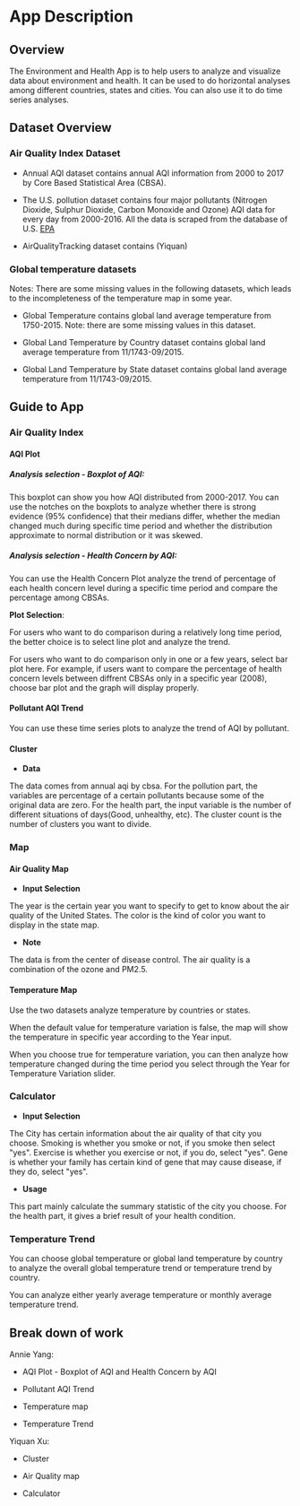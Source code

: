 # App Description 

## Overview

The Environment and Health App is to help users to analyze and visualize data about environment and health. It can be used to do horizontal analyses among different countries, states and cities. You can also use it to do time series analyses.


## Dataset Overview

### Air Quality Index Dataset

* Annual AQI dataset contains annual AQI information from 2000 to 2017 by Core Based Statistical Area (CBSA).

* The U.S. pollution dataset contains four major pollutants (Nitrogen Dioxide, Sulphur Dioxide, Carbon Monoxide and Ozone) AQI data for every day from 2000-2016. All the data is scraped from the database of U.S. [EPA](https://aqsdr1.epa.gov/aqsweb/aqstmp/airdata/download_files.html)

* AirQualityTracking dataset contains (Yiquan)

### Global temperature datasets

Notes: There are some missing values in the following datasets, which leads to the incompleteness of the temperature map in some year.

* Global Temperature contains global land average temperature from 1750-2015. Note: there are some missing values in this dataset.

* Global Land Temperature by Country dataset contains global land average temperature from 11/1743-09/2015. 

* Global Land Temperature by State dataset contains global land average temperature from 11/1743-09/2015.


## Guide to App

### Air Quality Index

#### AQI Plot

##### Analysis selection - Boxplot of AQI: 

This boxplot can show you how AQI distributed from 2000-2017. You can use the notches on the boxplots to analyze whether there is strong evidence (95% confidence) that their medians differ, whether the median changed much during specific time period and whether the distribution approximate to normal distribution or it was skewed.


##### Analysis selection - Health Concern by AQI:

You can use the Health Concern Plot analyze the trend of percentage of each health concern level during a specific time period and compare the percentage among CBSAs.

**Plot Selection**:

For users who want to do comparison during a relatively long time period, the better choice is to select line plot and analyze the trend.

For users who want to do comparison only in one or a few years, select bar plot here. For example, if users want to compare the percentage of health concern levels between diffrent CBSAs only in a specific year (2008), choose bar plot and the graph will display properly.

#### Pollutant AQI Trend

You can use these time series plots to analyze the trend of AQI by pollutant. 

#### Cluster
+ **Data**

The data comes from annual aqi by cbsa. For the pollution part, the variables are percentage of a certain pollutants because some of the original data are zero. For the health part, the input variable is the number of different situations of days(Good, unhealthy, etc). The cluster count is the number of clusters you want to divide.

### Map

#### Air Quality Map 

+ **Input Selection**

The year is the certain year you want to specify to get to know about the air quality of the United States. The color is the kind of color you want to display in the state map.

+ **Note**

The data is from the center of disease control. The air quality is a combination of the ozone and PM2.5. 

#### Temperature Map

  
Use the two datasets analyze temperature by countries or states.

When the default value for temperature variation is false, the map will show the temperature in specific year according to the Year input. 

When you choose true for temperature variation, you can then analyze how temperature changed during the time period you select through the Year for Temperature Variation slider.


### Calculator

+ **Input Selection**

The City has certain information about the air quality of that city you choose. Smoking is whether you smoke or not, if you smoke then select "yes". Exercise is whether you exercise or not, if you do, select "yes". Gene is whether your family has certain kind of gene that may cause disease, if they do, select "yes".

+ **Usage**

This part mainly calculate the summary statistic of the city you choose. For the health part, it gives a brief result of your health condition.

### Temperature Trend

You can choose global temperature or global land temperature by country to analyze the overall global temperature trend or temperature trend by country.

You can analyze either yearly average temperature or monthly average temperature trend.

## Break down of work

Annie Yang: 

+ AQI Plot - Boxplot of AQI and Health Concern by AQI

+ Pollutant AQI Trend

+ Temperature map

+ Temperature Trend

Yiquan Xu: 

+ Cluster

+ Air Quality map

+ Calculator




